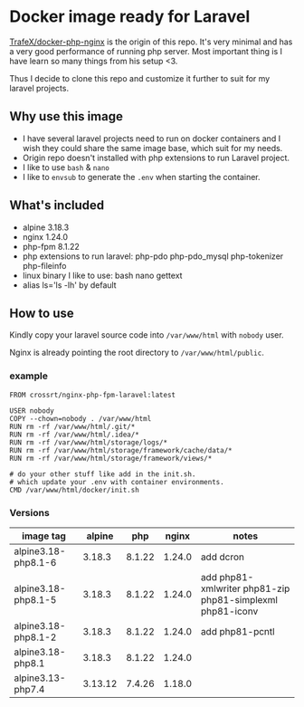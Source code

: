 # Docker image ready for Laravel

[TrafeX/docker-php-nginx](https://github.com/TrafeX/docker-php-nginx) is the origin of this repo. It's very minimal and has a very good performance of running php server. Most important thing is I have learn so many things from his setup <3.

Thus I decide to clone this repo and customize it further to suit for my laravel projects.

## Why use this image
* I have several laravel projects need to run on docker containers and I wish they could share the same image base, which suit for my needs.
* Origin repo doesn't installed with php extensions to run Laravel project.
* I like to use `bash` & `nano`
* I like to `envsub` to generate the `.env` when starting the container.

## What's included
* alpine 3.18.3
* nginx 1.24.0
* php-fpm 8.1.22
* php extensions to run laravel: php-pdo php-pdo_mysql php-tokenizer php-fileinfo
* linux binary I like to use: bash nano gettext
* alias ls='ls -lh' by default

## How to use
Kindly copy your laravel source code into `/var/www/html` with `nobody` user.

Nginx is already pointing the root directory to `/var/www/html/public`.

### example
```
FROM crossrt/nginx-php-fpm-laravel:latest

USER nobody
COPY --chown=nobody . /var/www/html
RUN rm -rf /var/www/html/.git/*
RUN rm -rf /var/www/html/.idea/*
RUN rm -rf /var/www/html/storage/logs/*
RUN rm -rf /var/www/html/storage/framework/cache/data/*
RUN rm -rf /var/www/html/storage/framework/views/*

# do your other stuff like add in the init.sh.
# which update your .env with container environments.
CMD /var/www/html/docker/init.sh
```

### Versions
|image tag| alpine | php | nginx | notes |
|--|--|--|--| -- |
|alpine3.18-php8.1-6|3.18.3|8.1.22|1.24.0| add dcron
|alpine3.18-php8.1-5|3.18.3|8.1.22|1.24.0| add php81-xmlwriter php81-zip php81-simplexml php81-iconv
|alpine3.18-php8.1-2|3.18.3|8.1.22|1.24.0| add php81-pcntl
|alpine3.18-php8.1|3.18.3|8.1.22|1.24.0|
|alpine3.13-php7.4|3.13.12|7.4.26|1.18.0|
